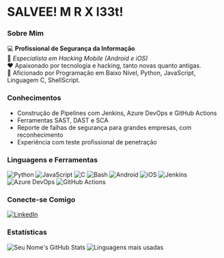 # SALVEE! M R X l33t!

### Sobre Mim
💻 **Profissional de Segurança da Informação**  
🔧 *Especialista em Hacking Mobile (Android e iOS)*  
❤️ Apaixonado por tecnologia e hacking, tanto novas quanto antigas.  
💬 Aficionado por Programação em Baixo Nível, Python, JavaScript, Linguagem C, ShellScript.

### Conhecimentos
- Construção de Pipelines com Jenkins, Azure DevOps e GitHub Actions
- Ferramentas SAST, DAST e SCA
- Reporte de falhas de segurança para grandes empresas, com reconhecimento
- Experiência com teste profissional de penetração

### Linguagens e Ferramentas
![Python](https://img.shields.io/badge/Python-3670A0?style=for-the-badge&logo=python&logoColor=ffdd54)
![JavaScript](https://img.shields.io/badge/JavaScript-323330?style=for-the-badge&logo=javascript&logoColor=F7DF1E)
![C](https://img.shields.io/badge/C-00599C?style=for-the-badge&logo=c&logoColor=white)
![Bash](https://img.shields.io/badge/Shell_Script-121011?style=for-the-badge&logo=gnu-bash&logoColor=white)
![Android](https://img.shields.io/badge/Android-3DDC84?style=for-the-badge&logo=android&logoColor=white)
![iOS](https://img.shields.io/badge/iOS-000000?style=for-the-badge&logo=ios&logoColor=white)
![Jenkins](https://img.shields.io/badge/Jenkins-D24939?style=for-the-badge&logo=jenkins&logoColor=white)
![Azure DevOps](https://img.shields.io/badge/Azure_DevOps-0078D7?style=for-the-badge&logo=azure-devops&logoColor=white)
![GitHub Actions](https://img.shields.io/badge/GitHub_Actions-2088FF?style=for-the-badge&logo=github-actions&logoColor=white)

### Conecte-se Comigo
[![LinkedIn](https://img.shields.io/badge/LinkedIn-0077B5?style=for-the-badge&logo=linkedin&logoColor=white)](https://www.linkedin.com/in/rsouza-leandro/)

### Estatísticas
![Seu Nome's GitHub Stats](https://github-readme-stats.vercel.app/api?username=seu-usuario-github&show_icons=true&theme=radical)
![Linguagens mais usadas](https://github-readme-stats.vercel.app/api/top-langs/?username=seu-usuario-github&layout=compact&theme=radical)
